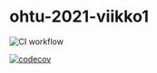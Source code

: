 # ohtu-2021-viikko1

![CI workflow](https://github.com/alanenpa/ohtu-2021-viikko1/workflows/CI/badge.svg)

[![codecov](https://codecov.io/gh/alanenpa/ohtu-2021-viikko1/branch/main/graph/badge.svg?token=XZG1OZ88Q1)](https://codecov.io/gh/alanenpa/ohtu-2021-viikko1)